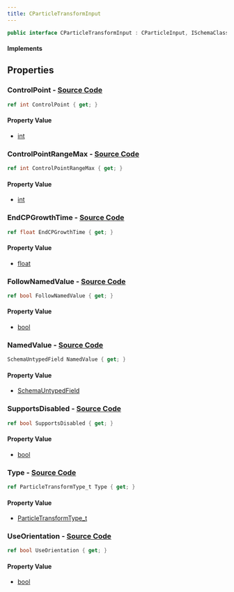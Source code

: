 ```yaml
---
title: CParticleTransformInput
---
```


```csharp
public interface CParticleTransformInput : CParticleInput, ISchemaClass<CParticleInput>, ISchemaClass<CParticleTransformInput>, ISchemaField, ISchemaClass, INativeHandle
```

#### Implements

## Properties

### **ControlPoint** - [Source Code](https://github.com/swiftly-solution/swiftlys2/blob/main/managed/src/SwiftlyS2.Generated/Schemas/Interfaces/CParticleTransformInput.cs#L27)

```csharp
ref int ControlPoint { get; }
```

#### Property Value

- [int](https://learn.microsoft.com/dotnet/api/system.int32)

### **ControlPointRangeMax** - [Source Code](https://github.com/swiftly-solution/swiftlys2/blob/main/managed/src/SwiftlyS2.Generated/Schemas/Interfaces/CParticleTransformInput.cs#L29)

```csharp
ref int ControlPointRangeMax { get; }
```

#### Property Value

- [int](https://learn.microsoft.com/dotnet/api/system.int32)

### **EndCPGrowthTime** - [Source Code](https://github.com/swiftly-solution/swiftlys2/blob/main/managed/src/SwiftlyS2.Generated/Schemas/Interfaces/CParticleTransformInput.cs#L31)

```csharp
ref float EndCPGrowthTime { get; }
```

#### Property Value

- [float](https://learn.microsoft.com/dotnet/api/system.single)

### **FollowNamedValue** - [Source Code](https://github.com/swiftly-solution/swiftlys2/blob/main/managed/src/SwiftlyS2.Generated/Schemas/Interfaces/CParticleTransformInput.cs#L21)

```csharp
ref bool FollowNamedValue { get; }
```

#### Property Value

- [bool](https://learn.microsoft.com/dotnet/api/system.boolean)

### **NamedValue** - [Source Code](https://github.com/swiftly-solution/swiftlys2/blob/main/managed/src/SwiftlyS2.Generated/Schemas/Interfaces/CParticleTransformInput.cs#L19)

```csharp
SchemaUntypedField NamedValue { get; }
```

#### Property Value

- [SchemaUntypedField](/docs/api/shared/schemas/schemauntypedfield)

### **SupportsDisabled** - [Source Code](https://github.com/swiftly-solution/swiftlys2/blob/main/managed/src/SwiftlyS2.Generated/Schemas/Interfaces/CParticleTransformInput.cs#L23)

```csharp
ref bool SupportsDisabled { get; }
```

#### Property Value

- [bool](https://learn.microsoft.com/dotnet/api/system.boolean)

### **Type** - [Source Code](https://github.com/swiftly-solution/swiftlys2/blob/main/managed/src/SwiftlyS2.Generated/Schemas/Interfaces/CParticleTransformInput.cs#L16)

```csharp
ref ParticleTransformType_t Type { get; }
```

#### Property Value

- [ParticleTransformType_t](/docs/api/shared/schemadefinitions/particletransformtype_t)

### **UseOrientation** - [Source Code](https://github.com/swiftly-solution/swiftlys2/blob/main/managed/src/SwiftlyS2.Generated/Schemas/Interfaces/CParticleTransformInput.cs#L25)

```csharp
ref bool UseOrientation { get; }
```

#### Property Value

- [bool](https://learn.microsoft.com/dotnet/api/system.boolean)

